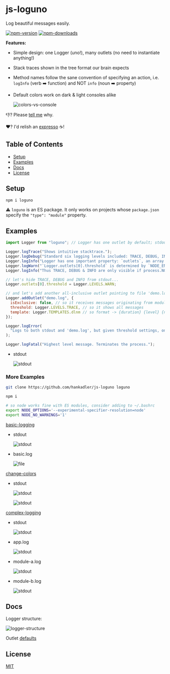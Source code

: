 # js-loguno

Log beautiful messages easily.

[![npm-version](https://img.shields.io/npm/v/loguno.svg)](https://www.npmjs.com/package/loguno)
[![npm-downloads](https://img.shields.io/npm/dm/loguno.svg)](https://npmcharts.com/compare/loguno?minimal=true)

**Features:**

- Simple design: one Logger (uno!), many outlets (no need to instantiate anything!)
- Stack traces shown in the tree format our brain expects
- Method names follow the sane convention of specifying an action,
  i.e. ``logInfo`` (verb :arrow_right: function) and NOT ``info`` (noun :arrow_right: property)
- Default colors work on dark & light consoles alike

  ![colors-vs-console](images/colors-vs-console.png)

:thumbsdown:? Please [tell me](https://github.com/hankadler/js-loguno/issues) why.

:heart:? I'd relish an [expresso](https://www.patreon.com/user?u=80437116) :coffee:!

## Table of Contents

- [Setup](#setup)
- [Examples](#examples)
- [Docs](#docs)
- [License](#license)

## Setup

```bash
npm i loguno
```

:warning: ``loguno`` is an ES package. It only works on projects whose ``package.json`` specify the
``"type": "module"`` property.

## Examples

```js
import Logger from "loguno"; // Logger has one outlet by default; stdout

Logger.logTrace("Shows intuitive stacktrace.");
Logger.logDebug("Standard six logging levels included: TRACE, DEBUG, INFO, WARN, ERROR, FATAL");
Logger.logInfo("Logger has one important property: `outlets`, an array of output config objects.");
Logger.logWarn("`Logger.outlets[0].threshold` is determined by `NODE_ENV`.");
Logger.logInfo("Thus TRACE, DEBUG & INFO are only visible if process.NODE_ENV != 'production'.");

// let's hide TRACE, DEBUG and INFO from stdout...
Logger.outlets[0].threshold = Logger.LEVELS.WARN;

// and let's add another all-inclusive outlet pointing to file 'demo.log'
Logger.addOutlet("demo.log", {
  isExclusive: false, // so it receives messages originating from modules other than this one
  threshold: Logger.LEVELS.TRACE, // so it shows all messages
  template: Logger.TEMPLATES.dlnm // so format -> {duration} {level} {name} : {message}
});

Logger.logError(
  "Logs to both stdout and 'demo.log', but given threshold settings, only 'demo.log' shows trace."
);

Logger.logFatal("Highest level message. Terminates the process.");
```

- stdout
  
  ![stdout](images/demo-stdout.png)

### More Examples

```bash
git clone https://github.com/hankadler/js-loguno loguno

npm i

# so node works fine with ES modules, consider adding to ~/.bashrc
export NODE_OPTIONS='--experimental-specifier-resolution=node'
export NODE_NO_WARNINGS='1'
```

[basic-logging](examples/basic.js)
  
- stdout
  
  ![stdout](images/basic-stdout.png)
  
- basic.log
  
  ![file](images/basic-file.png)

[change-colors](examples/changeColors.js)

- stdout

  ![stdout](images/change-colors-dark.png)
  
  ![stdout](images/change-colors-light.png)

[complex-logging](examples/complex)

- stdout

  ![stdout](images/complex-logging-stdout.png)

- app.log

  ![stdout](images/complex-logging-app.png)

- module-a.log

  ![stdout](images/complex-logging-module-a.png)

- module-b.log

  ![stdout](images/complex-logging-module-b.png)
 
## Docs

Logger structure:

![logger-structure](docs/Logger.svg)

Outlet [defaults](src/constants/OUTLET_CONFIG.js)

## License

[MIT](LICENSE)
